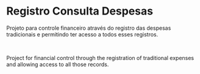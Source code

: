 # Registro Consulta Despesas

Projeto para controle financeiro através do registro das despesas tradicionais e permitindo ter acesso a todos esses registros.

<br>

Project for financial control through the registration of traditional expenses and allowing access to all those records.
